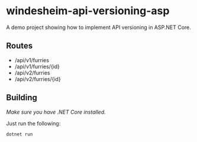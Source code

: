 # windesheim-api-versioning-asp

A demo project showing how to implement API versioning in ASP.NET Core.

## Routes

- /api/v1/furries
- /api/v1/furries/{id}
- /api/v2/furries
- /api/v2/furries/{id}

## Building

*Make sure you have .NET Core installed.*

Just run the following:
``` shell
dotnet run
```